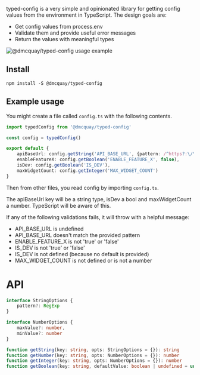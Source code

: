 typed-config is a very simple and opinionated library for getting config values from
the environment in TypeScript. The design goals are:

- Get config values from process.env
- Validate them and provide useful error messages
- Return the values with meaningful types

![@dmcquay/typed-config usage example](http://g.recordit.co/oBYCecaFpq.gif)

## Install

`npm install -S @dmcquay/typed-config`

## Example usage

You might create a file called `config.ts` with the following contents.

```ts
import typedConfig from '@dmcquay/typed-config'

const config = typedConfig()

export default {
    apiBaseUrl: config.getString('API_BASE_URL', {pattern: /^https?:\/\/\w+$/}),
    enableFeatureX: config.getBoolean('ENABLE_FEATURE_X', false),
    isDev: config.getBoolean('IS_DEV'),
    maxWidgetCount: config.getInteger('MAX_WIDGET_COUNT')
}
```

Then from other files, you read config by importing `config.ts`.

The apiBaseUrl key will be a string type, isDev a bool and maxWidgetCount a number. TypeScript will be aware of this.

If any of the following validations fails, it will throw with a helpful message:

- API_BASE_URL is undefined
- API_BASE_URL doesn't match the provided pattern
- ENABLE_FEATURE_X is not 'true' or 'false'
- IS_DEV is not 'true' or 'false'
- IS_DEV is not defined (because no default is provided)
- MAX_WIDGET_COUNT is not defined or is not a number

# API

```ts
interface StringOptions {
    pattern?: RegExp
}

interface NumberOptions {
    maxValue?: number,
    minValue?: number
}

function getString(key: string, opts: StringOptions = {}): string
function getNumber(key: string, opts: NumberOptions = {}): number
function getInteger(key: string, opts: NumberOptions = {}): number
function getBoolean(key: string, defaultValue: boolean | undefined = undefined): boolean
```